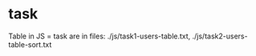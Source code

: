 # task
Table in JS = task are in files: 
./js/task1-users-table.txt,
./js/task2-users-table-sort.txt
